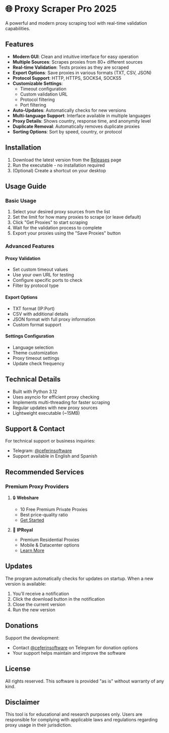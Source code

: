 # 🌐 Proxy Scraper Pro 2025

A powerful and modern proxy scraping tool with real-time validation capabilities.

## Features

- **Modern GUI**: Clean and intuitive interface for easy operation
- **Multiple Sources**: Scrapes proxies from 80+ different sources
- **Real-time Validation**: Tests proxies as they are scraped
- **Export Options**: Save proxies in various formats (TXT, CSV, JSON)
- **Protocol Support**: HTTP, HTTPS, SOCKS4, SOCKS5
- **Customizable Settings**: 
  - Timeout configuration
  - Custom validation URL
  - Protocol filtering
  - Port filtering
- **Auto-Updates**: Automatically checks for new versions
- **Multi-language Support**: Interface available in multiple languages
- **Proxy Details**: Shows country, response time, and anonymity level
- **Duplicate Removal**: Automatically removes duplicate proxies
- **Sorting Options**: Sort by speed, country, or protocol

## Installation

1. Download the latest version from the [Releases](https://github.com/terranewhsell/ProxyScrapePro2025/releases) page
2. Run the executable - no installation required
3. (Optional) Create a shortcut on your desktop

## Usage Guide

### Basic Usage
1. Select your desired proxy sources from the list
2. Set the limit for how many proxies to scrape (or leave default)
3. Click "Get Proxies" to start scraping
4. Wait for the validation process to complete
5. Export your proxies using the "Save Proxies" button

### Advanced Features

#### Proxy Validation
- Set custom timeout values
- Use your own URL for testing
- Configure specific ports to check
- Filter by protocol type

#### Export Options
- TXT format (IP:Port)
- CSV with additional details
- JSON format with full proxy information
- Custom format support

#### Settings Configuration
- Language selection
- Theme customization
- Proxy timeout settings
- Update check frequency

## Technical Details

- Built with Python 3.12
- Uses asyncio for efficient proxy checking
- Implements multi-threading for faster scraping
- Regular updates with new proxy sources
- Lightweight executable (~15MB)

## Support & Contact

For technical support or business inquiries:
- Telegram: [@ceferinsoftware](https://t.me/ceferinsoftware)
- Support available in English and Spanish

## Recommended Services

### Premium Proxy Providers
1. 🔒 **Webshare**
   - 10 Free Premium Private Proxies
   - Best price-quality ratio
   - [Get Started](https://www.webshare.io/?referral_code=tyxqsy7b8w7q)

2. 🚀 **IPRoyal**
   - Premium Residential Proxies
   - Mobile & Datacenter options
   - [Learn More](https://iproyal.com/?r=749162)

## Updates

The program automatically checks for updates on startup. When a new version is available:
1. You'll receive a notification
2. Click the download button in the notification
3. Close the current version
4. Run the new version

## Donations

Support the development:
- Contact [@ceferinsoftware](https://t.me/ceferinsoftware) on Telegram for donation options
- Your support helps maintain and improve the software

## License

All rights reserved. This software is provided "as is" without warranty of any kind.

## Disclaimer

This tool is for educational and research purposes only. Users are responsible for complying with applicable laws and regulations regarding proxy usage in their jurisdiction. 
